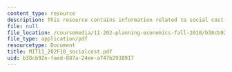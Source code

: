 ```yaml
---
content_type: resource
description: This resource contains information related to social cost of carbon.
file: null
file_location: /coursemedia/11-202-planning-economics-fall-2010/b38cb92efaed887a24eea747b2938917_MIT11_202F10_socialcost.pdf
file_type: application/pdf
resourcetype: Document
title: MIT11_202F10_socialcost.pdf
uid: b38cb92e-faed-887a-24ee-a747b2938917
---
```

